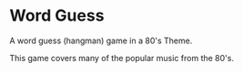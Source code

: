 # Word Guess

A word guess (hangman) game in a 80's Theme.

This game covers many of the popular music from the 80's.
